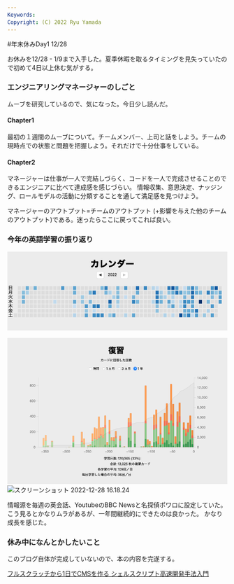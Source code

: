 ```yaml
---
Keywords:
Copyright: (C) 2022 Ryu Yamada
---
```


#年末休みDay1 12/28

お休みを12/28 - 1/9まで入手した。夏季休暇を取るタイミングを見失っていたので初めて4日以上休む気がする。

### エンジニアリングマネージャーのしごと
ムーブを研究しているので、気になった。今日少し読んだ。

#### Chapter1
最初の１週間のムーブについて。チームメンバー、上司と話をしよう。チームの現時点での状態と問題を把握しよう。それだけで十分仕事をしている。

#### Chapter2
マネージャーは仕事が一人で完結しづらく、コードを一人で完成させることのできるエンジニアに比べて達成感を感じづらい。
情報収集、意思決定、ナッジング、ロールモデルの活動に分類することを通して満足感を見つけよう。

マネージャーのアウトプット=チームのアウトプット (+影響を与えた他のチームのアウトプット)である。迷ったらここに戻ってこれば良い。


### 今年の英語学習の振り返り
![スクリーンショット 2022-12-28 16.18.03](file_y37nnpZN9.png)

![スクリーンショット 2022-12-28 16.18.13](file_wkmj1UQC_.png)
![スクリーンショット 2022-12-28 16.18.24](file:J6JglQegz.png)

情報源を毎週の英会話、YoutubeのBBC Newsと名探偵ポワロに設定していた。
こう見るとかなりムラがあるが、一年間継続的にできたのは良かった。
かなり成長を感じた。


### 休み中になんとかしたいこと
このブログ自体が完成していないので、本の内容を完遂する。

[フルスクラッチから1日でCMSを作る シェルスクリプト高速開発手法入門](
https://tatsu-zine.com/books/shellscript-cms-2ed)